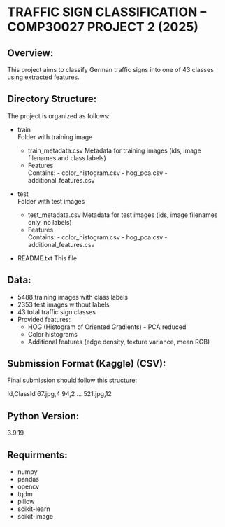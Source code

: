 # TRAFFIC SIGN CLASSIFICATION – COMP30027 PROJECT 2 (2025)

## Overview:
This project aims to classify German traffic signs into one of 43 classes using extracted features. 


## Directory Structure:
The project is organized as follows:

- train\
    Folder with training image
	- train_metadata.csv
    		Metadata for training images (ids, image filenames and class labels)
	- Features\
    		Contains:
      		- color_histogram.csv
      		- hog_pca.csv
      		- additional_features.csv


- test\
    Folder with test images 
	- test_metadata.csv
    		Metadata for test images (ids, image filenames only, no labels)
	- Features\
    		Contains:
      		- color_histogram.csv
      		- hog_pca.csv
      		- additional_features.csv

- README.txt
    This file

## Data:
- 5488 training images with class labels
- 2353 test images without labels
- 43 total traffic sign classes
- Provided features:
    * HOG (Histogram of Oriented Gradients) - PCA reduced
    * Color histograms
    * Additional features (edge density, texture variance, mean RGB)


## Submission Format (Kaggle) (CSV):
Final submission should follow this structure:

Id,ClassId
67.jpg,4
94,2
...
521.jpg,12


## Python Version:
3.9.19

## Requirments:
- numpy
- pandas
- opencv
- tqdm
- pillow
- scikit-learn
- scikit-image
